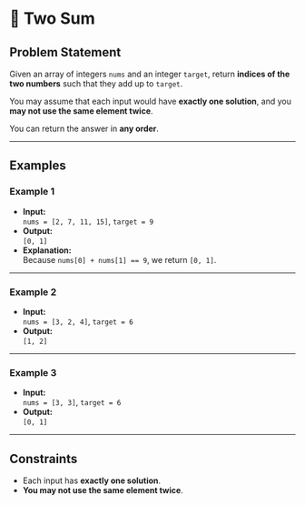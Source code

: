 # 🧮 Two Sum

## Problem Statement

Given an array of integers `nums` and an integer `target`, return **indices of the two numbers** such that they add up to `target`.

You may assume that each input would have **exactly one solution**, and you **may not use the same element twice**.

You can return the answer in **any order**.

---

## Examples

### Example 1
- **Input:**  
  `nums = [2, 7, 11, 15]`, `target = 9`  
- **Output:**  
  `[0, 1]`  
- **Explanation:**  
  Because `nums[0] + nums[1] == 9`, we return `[0, 1]`.

---

### Example 2
- **Input:**  
  `nums = [3, 2, 4]`, `target = 6`  
- **Output:**  
  `[1, 2]`

---

### Example 3
- **Input:**  
  `nums = [3, 3]`, `target = 6`  
- **Output:**  
  `[0, 1]`

---

## Constraints

- Each input has **exactly one solution**.
- **You may not use the same element twice**.
